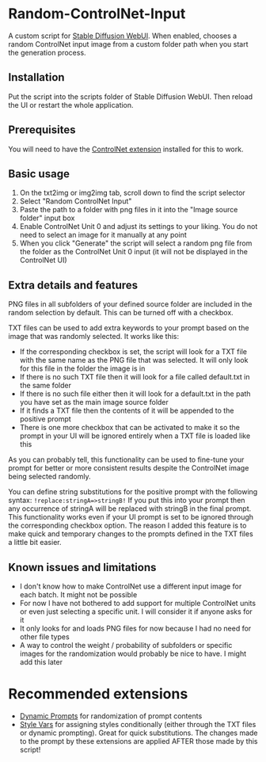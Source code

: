 # Random-ControlNet-Input
A custom script for [Stable Diffusion WebUI](https://github.com/AUTOMATIC1111/stable-diffusion-webui). When enabled, chooses a random ControlNet input image from a custom folder path when you start the generation process.

## Installation
Put the script into the scripts folder of Stable Diffusion WebUI. Then reload the UI or restart the whole application.

## Prerequisites
You will need to have the [ControlNet extension](https://github.com/Mikubill/sd-webui-controlnet) installed for this to work.

## Basic usage
1. On the txt2img or img2img tab, scroll down to find the script selector
2. Select "Random ControlNet Input"
3. Paste the path to a folder with png files in it into the "Image source folder" input box
4. Enable ControlNet Unit 0 and adjust its settings to your liking. You do not need to select an image for it manually at any point
5. When you click "Generate" the script will select a random png file from the folder as the ControlNet Unit 0 input (it will not be displayed in the ControlNet UI)

## Extra details and features
PNG files in all subfolders of your defined source folder are included in the random selection by default. This can be turned off with a checkbox.

TXT files can be used to add extra keywords to your prompt based on the image that was randomly selected. It works like this:
- If the corresponding checkbox is set, the script will look for a TXT file with the same name as the PNG file that was selected. It will only look for this file in the folder the image is in
- If there is no such TXT file then it will look for a file called default.txt in the same folder
- If there is no such file either then it will look for a default.txt in the path you have set as the main image source folder
- If it finds a TXT file then the contents of it will be appended to the positive prompt
- There is one more checkbox that can be activated to make it so the prompt in your UI will be ignored entirely when a TXT file is loaded like this

As you can probably tell, this functionality can be used to fine-tune your prompt for better or more consistent results despite the ControlNet image being selected randomly.

You can define string substitutions for the positive prompt with the following syntax: `!replace:stringA=>stringB!` If you put this into your prompt then any occurrence of stringA will be replaced with stringB in the final prompt. This functionality works even if your UI prompt is set to be ignored through the corresponding checkbox option. The reason I added this feature is to make quick and temporary changes to the prompts defined in the TXT files a little bit easier.

## Known issues and limitations
- I don't know how to make ControlNet use a different input image for each batch. It might not be possible
- For now I have not bothered to add support for multiple ControlNet units or even just selecting a specific unit. I will consider it if anyone asks for it
- It only looks for and loads PNG files for now because I had no need for other file types
- A way to control the weight / probability of subfolders or specific images for the randomization would probably be nice to have. I might add this later

# Recommended extensions
- [Dynamic Prompts](https://github.com/adieyal/sd-dynamic-prompts) for randomization of prompt contents
- [Style Vars](https://github.com/SirVeggie/extension-style-vars) for assigning styles conditionally (either through the TXT files or dynamic prompting). Great for quick substitutions.
The changes made to the prompt by these extensions are applied AFTER those made by this script!
